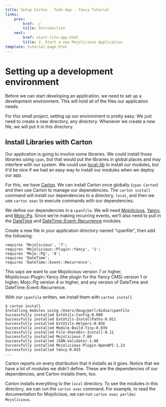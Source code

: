 ```yaml
---
title: Setup Carton - Todo App - Yancy Tutorial
links:
    prev:
        href: ./
        title: Introduction
    next:
        href: start-lite-app.html
        title: 2. Start a new Mojolicious Application
template: tutorial-page.html
---
```


# Setting up a development environment

Before we can start developing an application, we need to set up
a development environment. This will hold all of the files our
application needs.

For this small project, setting up our environment is pretty easy: We
just need to create a new directory, any directory. Whenever we create
a new file, we will put it in this directory.

## Install Libraries with Carton

Our application is going to involve some libraries. We could install those
libraries using `cpan`, but that would put the libraries in global places and
may interfere with our system. We could use
[local::lib](http://metacpan.org/pod/local::lib) to install our modules, but
it'd be nice if we had an easy way to install our modules when we deploy our
app.

For this, we have [Carton](http://metacpan.org/pod/Carton). We can install
Carton once globally (`cpan Carton`) and then use Carton to manage our
dependencies. The `carton install` command will install our dependencies to a
directory, `local`, and then we use `carton exec` to execute commands with our
dependencies.

We define our dependencies in a `cpanfile`. We will need
[Mojolicious](http://mojolicious.org),
[Yancy](http://metacpan.org/pod/Yancy), and
[Mojo::Pg](http://mojolicious.org/perldoc/Mojo/Pg). Since we're making
recurring events, we'll also need to pull in the
[DateTime](http://metacpan.org/pod/DateTime) and
[DateTime::Event::Recurrence](http://metacpan.org/pod/DateTime::Event::Recurrence)
modules.

Create a new file in your application directory named "cpanfile", then
add the following:

    requires 'Mojolicious', '7';
    requires 'Mojolicious::Plugin::Yancy', '1';
    requires 'Mojo::Pg', '4';
    requires 'DateTime';
    requires 'DateTime::Event::Recurrence';

This says we want to use Mojolicious version 7 or higher,
Mojolicious::Plugin::Yancy (the plugin for the Yancy CMS) version 1 or
higher, Mojo::Pg version 4 or higher, and any version of DateTime and
DateTime::Event::Recurrence.

With our `cpanfile` written, we install them with `carton install`.

    $ carton install
    Installing modules using /Users/doug/perl/didio/cpanfile
    Successfully installed ExtUtils-Config-0.008
    Successfully installed ExtUtils-InstallPaths-0.011
    Successfully installed ExtUtils-Helpers-0.026
    Successfully installed Module-Build-Tiny-0.039
    Successfully installed File-ShareDir-Install-0.11
    Successfully installed Mojolicious-7.60
    Successfully installed JSON-Validator-1.08
    Successfully installed Mojolicious-Plugin-OpenAPI-1.23
    Successfully installed Yancy-0.015
    ...

Carton reports on every distribution that it installs as it goes.
Notice that we have a lot of modules we didn't define. These are the
dependencies of our dependencies, and Carton installs them, too.

Carton installs everything to the `local` directory. To see the modules
in this directory, we can run the `carton exec` command. For example, to
read the documentation for Mojolicious, we can run `carton exec perldoc
Mojolicious`.

